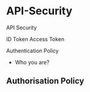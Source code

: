 # API-Security
API Security


ID Token
Access Token


Authentication Policy
- Who you are?

Authorisation Policy
- 
